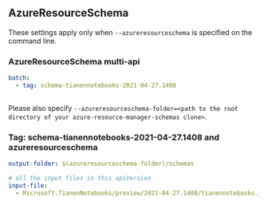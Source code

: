 ## AzureResourceSchema

These settings apply only when `--azureresourceschema` is specified on the command line.

### AzureResourceSchema multi-api

``` yaml $(azureresourceschema) && $(multiapi)
batch:
  - tag: schema-tianennotebooks-2021-04-27.1408
  
```

Please also specify `--azureresourceschema-folder=<path to the root directory of your azure-resource-manager-schemas clone>`.

### Tag: schema-tianennotebooks-2021-04-27.1408 and azureresourceschema

``` yaml $(tag) == 'schema-tianennotebooks-2021-04-27.1408' && $(azureresourceschema)
output-folder: $(azureresourceschema-folder)/schemas

# all the input files in this apiVersion
input-file:
  - Microsoft.TianenNotebooks/preview/2021-04-27.1408/tianennotebooks.json
```
